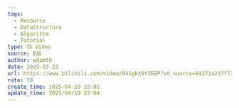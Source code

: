 ```yaml
---
tags:
  - Resource
  - DataStructure
  - Algorithm
  - Tutorial
type: 📺 Video
source: B站
author: wdamtb
date: 2025-03-23
url: https://www.bilibili.com/video/BV1gkX8Y3EEP?vd_source=84272a2d7f72158b38778819be5bc6ad
rate: 10
create_time: 2025-04-19 23:03
update_time: 2025/04/19 23:04
---
```

